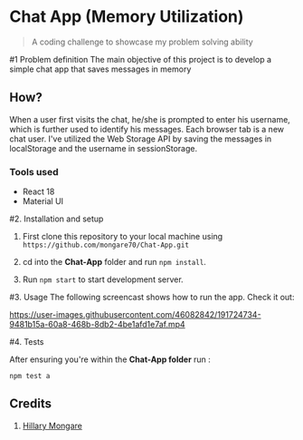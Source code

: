 # Chat App (Memory Utilization)

> A coding challenge to showcase my problem solving ability

#1 Problem definition
The main objective of this project is to develop a simple chat app that saves messages in memory

## How?

When a user first visits the chat, he/she is prompted to enter his username, which is further used to identify his messages. Each browser tab is a new chat user. I've utilized the Web Storage API by saving the messages in localStorage and the username in sessionStorage.

### Tools used

- React 18
- Material UI

#2. Installation and setup

1. First clone this repository to your local machine using `https://github.com/mongare70/Chat-App.git`

2. cd into the **Chat-App** folder and run `npm install`.

3. Run `npm start` to start development server.

#3. Usage
The following screencast shows how to run the app. Check it out:

https://user-images.githubusercontent.com/46082842/191724734-9481b15a-60a8-468b-8db2-4be1afd1e7af.mp4

#4. Tests

After ensuring you're within the **Chat-App folder** run :

`npm test a`

## Credits

1. [Hillary Mongare](https://github.com/mongare70)
